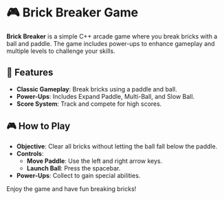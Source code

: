 # 🎮 Brick Breaker Game

**Brick Breaker** is a simple C++ arcade game where you break bricks with a ball and paddle. The game includes power-ups to enhance gameplay and multiple levels to challenge your skills.

## 🚀 Features

- **Classic Gameplay**: Break bricks using a paddle and ball.
- **Power-Ups**: Includes Expand Paddle, Multi-Ball, and Slow Ball.
- **Score System**: Track and compete for high scores.

## 🎮 How to Play

- **Objective**: Clear all bricks without letting the ball fall below the paddle.
- **Controls**:
  - **Move Paddle**: Use the left and right arrow keys.
  - **Launch Ball**: Press the spacebar.
- **Power-Ups**: Collect to gain special abilities.

Enjoy the game and have fun breaking bricks!

